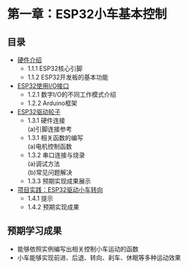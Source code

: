# 第一章：ESP32小车基本控制

## 目录
- [硬件介绍](1_1_hardware_intro.md)
  * 1.1.1 ESP32核心引脚
  * 1.1.2 ESP32开发板的基本功能
- [ESP32使用I/O接口](1_2_io_control.md)
  * 1.2.1 数字I/O的不同工作模式介绍
  * 1.2.2 Arduino框架
- [ESP32驱动轮子](1_3_motor_control.md)
  * 1.3.1 硬件连接
  <br>(a)引脚连接参考
  * 1.3.1 相关函数的编写
  <br>(a)电机控制函数
  * 1.3.2 串口连接与烧录
  <br>(a)调试方法
  <br>(b)常见问题解决
  * 1.3.3 预期实现成果展示
- [项目实践：ESP32驱动小车转向](1_4_turn_around.md)
  * 1.4.1 提示
  * 1.4.2 预期实现成果
## 预期学习成果
- 能够依照实例编写出相关控制小车运动的函数
- 小车能够实现前进、后退、转向、刹车、休眠等多种运动效果